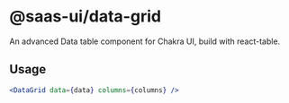 # @saas-ui/data-grid

An advanced Data table component for Chakra UI, build with react-table.

## Usage

```jsx
<DataGrid data={data} columns={columns} />
```
